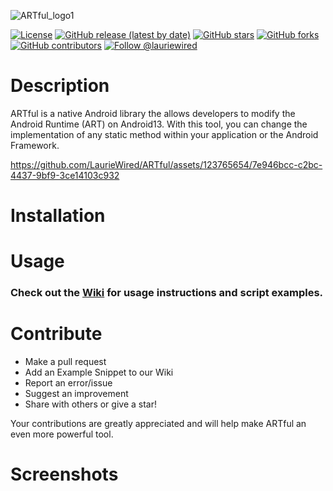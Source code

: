 ![ARTful_logo1](https://github.com/LaurieWired/ARTful/assets/123765654/9fabd5fe-3f4c-46df-a140-963acaece7b8)

[![License](http://img.shields.io/:license-apache-blue.svg)](http://www.apache.org/licenses/LICENSE-2.0.html)
[![GitHub release (latest by date)](https://img.shields.io/github/v/release/LaurieWired/ARTful)](https://github.com/LaurieWired/JADXecute/ARTful)
[![GitHub stars](https://img.shields.io/github/stars/LaurieWired/ARTful)](https://github.com/LaurieWired/JADXecute/stargazers)
[![GitHub forks](https://img.shields.io/github/forks/LaurieWired/ARTful)](https://github.com/LaurieWired/ARTful/network/members)
[![GitHub contributors](https://img.shields.io/github/contributors/LaurieWired/ARTful)](https://github.com/LaurieWired/ARTful/graphs/contributors)
[![Follow @lauriewired](https://img.shields.io/twitter/follow/lauriewired?style=social)](https://twitter.com/lauriewired)

# Description
ARTful is a native Android library the allows developers to modify the Android Runtime (ART) on Android13. With this tool, you can change the implementation of any static method within your application or the Android Framework.

https://github.com/LaurieWired/ARTful/assets/123765654/7e946bcc-c2bc-4437-9bf9-3ce14103c932

# Installation



# Usage

### Check out the **[Wiki](https://github.com/LaurieWired/ARTful/wiki/Usage)** for usage instructions and script examples.


# Contribute
- Make a pull request
- Add an Example Snippet to our Wiki
- Report an error/issue
- Suggest an improvement
- Share with others or give a star!

Your contributions are greatly appreciated and will help make ARTful an even more powerful tool.

# Screenshots
